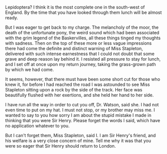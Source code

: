 Lepidoptera? I think it is the most complete one in the south-west of
England. By the time that you have looked through them lunch will be
almost ready.

But I was eager to get back to my charge. The melancholy of the moor,
the death of the unfortunate pony, the weird sound which had been
associated with the grim legend of the Baskervilles, all these things
tinged my thoughts with sadness. Then on the top of these more or less
vague impressions there had come the definite and distinct warning of
Miss Stapleton, delivered with such intense earnestness that I could not
doubt that some grave and deep reason lay behind it. I resisted all
pressure to stay for lunch, and I set off at once upon my return
journey, taking the grass-grown path by which we had come.

It seems, however, that there must have been some short cut for those
who knew it, for before I had reached the road I was astounded to see
Miss Stapleton sitting upon a rock by the side of the track. Her face
was beautifully flushed with her exertions, and she held her hand to her
side.

I have run all the way in order to cut you off, Dr. Watson, said
she. I had not even time to put on my hat. I must not stop, or my
brother may miss me. I wanted to say to you how sorry I am about the
stupid mistake I made in thinking that you were Sir Henry. Please forget
the words I said, which have no application whatever to you.

But I can't forget them, Miss Stapleton, said I. I am Sir
Henry's friend, and his welfare is a very close concern of mine. Tell
me why it was that you were so eager that Sir Henry should return to
London.
